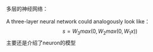 多层的神经网络：

A three-layer neural network could analogously look like：
$$
s = W_3 max(0, W_2 max(0,W_1x))
$$
主要还是介绍了neuron的模型

